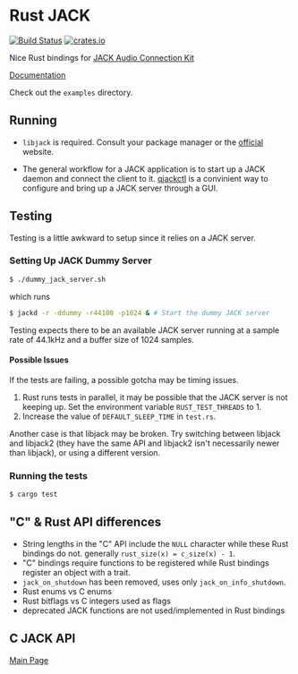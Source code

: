 # Rust JACK

[![Build Status](https://travis-ci.org/wmedrano/rust-jack.svg?branch=master)](https://travis-ci.org/wmedrano/rust-jack)
[![crates.io](https://img.shields.io/crates/v/jack.svg)](https://crates.io/crates/jack)

Nice Rust bindings for
[JACK Audio Connection Kit](http://www.jackaudio.org/)

[Documentation](https://wmedrano.github.io/rust-jack/jack/index.html)

Check out the `examples` directory.

## Running

* `libjack` is required. Consult your package manager or the [official](http://www.jackaudio.org/downloads/) website.

* The general workflow for a JACK application is to start up a JACK daemon and connect the client to it. [qjackctl](http://qjackctl.sourceforge.net/) is a convinient way to configure and bring up a JACK server through a GUI.

## Testing

Testing is a little awkward to setup since it relies on a JACK server.

### Setting Up JACK Dummy Server

```bash
$ ./dummy_jack_server.sh
```

which runs

```bash
$ jackd -r -ddummy -r44100 -p1024 & # Start the dummy JACK server
```

Testing expects there to be an available JACK server running at a sample rate of
44.1kHz and a buffer size of 1024 samples.

#### Possible Issues

If the tests are failing, a possible gotcha may be timing issues.

1. Rust runs tests in parallel, it may be possible that the JACK server is not keeping up. Set the environment variable `RUST_TEST_THREADS` to 1.
2. Increase the value of `DEFAULT_SLEEP_TIME` in `test.rs`.

Another case is that libjack may be broken.
Try switching between libjack and
libjack2 (they have the same API and libjack2 isn't necessarily newer than
libjack), or using a different version.

### Running the tests

```bash
$ cargo test
```

## "C" & Rust API differences
* String lengths in the "C" API include the `NULL` character while these Rust
  bindings do not. generally `rust_size(x) = c_size(x) - 1`.
* "C" bindings require functions to be registered while Rust bindings register
  an object with a trait.
* `jack_on_shutdown` has been removed, uses only `jack_on_info_shutdown`.
* Rust enums vs C enums
* Rust bitflags vs C integers used as flags
* deprecated JACK functions are not used/implemented in Rust bindings


## C JACK API

[Main Page](http://jackaudio.org/files/docs/html/index.html)
